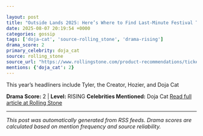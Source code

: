 ```yaml
---

layout: post
title: "Outside Lands 2025: Here’s Where to Find Last-Minute Festival Tickets Online""
date: 2025-08-07 20:19:54 +0000
categories: gossip
tags: ['doja-cat', 'source-rolling_stone', 'drama-rising']
drama_score: 2
primary_celebrity: doja_cat
source: rolling_stone
source_url: "https://www.rollingstone.com/product-recommendations/tickets/where-to-buy-outside-lands-tickets-online-2025-1235397854/""
mentions: {'doja_cat': 2}
---
```


This year’s headliners include Tyler, the Creator, Hozier, and Doja Cat

**Drama Score:** 2 | **Level:** RISING **Celebrities Mentioned:** Doja Cat [Read full article at Rolling Stone](https://www.rollingstone.com/product-recommendations/tickets/where-to-buy-outside-lands-tickets-online-2025-1235397854/)

---

*This post was automatically generated from RSS feeds. Drama scores are calculated based on mention frequency and source reliability.*